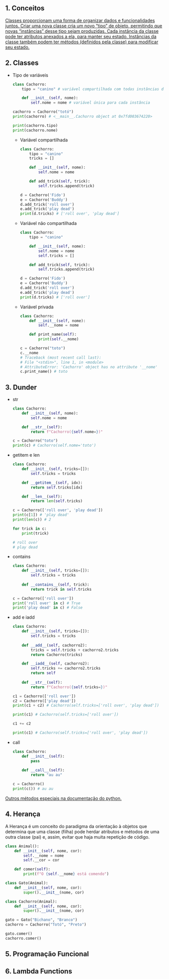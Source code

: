 ## 1. Conceitos

[Classes proporcionam uma forma de organizar dados e funcionalidades juntos. Criar uma nova classe cria um novo “tipo” de objeto, permitindo que novas “instâncias” desse tipo sejam produzidas. Cada instância da classe pode ter atributos anexados a ela, para manter seu estado. Instâncias da classe também podem ter métodos (definidos pela classe) para modificar seu estado.](https://docs.python.org/pt-br/3/tutorial/classes.html)



## 2. Classes

- Tipo de variáveis

    ```python
    class Cachorro:
        tipo = "canino" # variável compartilhada com todas instâncias de Cachorro

        def __init__(self, nome):
            self.nome = nome # variável única para cada instância
    ```

    ```python
    cachorro = Cachorro("totó")
    print(cachorro) # <__main__.Cachorro object at 0x7fd003674220>
    ```

    ```python
    print(cachorro.tipo)
    print(cachorro.nome)
    ```

    - Variável compartilhada

        ```python
        class Cachorro:
            tipo = "canino"
            tricks = []

            def __init__(self, nome):
                self.nome = nome

            def add_trick(self, trick):
                self.tricks.append(trick)
        ```

        ```python
        d = Cachorro('Fido')
        e = Cachorro('Buddy')
        d.add_trick('roll over')
        e.add_trick('play dead')
        print(d.tricks) # ['roll over', 'play dead']
        ```

    - Variável não compartilhada

        ```python
        class Cachorro:
            tipo = "canino"

            def __init__(self, nome):
                self.nome = nome
                self.tricks = []

            def add_trick(self, trick):
                self.tricks.append(trick)
        ```

        ```python
        d = Cachorro('Fido')
        e = Cachorro('Buddy')
        d.add_trick('roll over')
        e.add_trick('play dead')
        print(d.tricks) # ['roll over']
        ```

    - Variável privada
        ```python
        class Cachorro:
            def __init__(self, nome):
                self.__nome = nome

            def print_name(self):
                print(self.__nome)
        ```
        
        ```python
        c = Cachorro("toto")
        c.__nome
        # Traceback (most recent call last):
        # File "<stdin>", line 1, in <module>
        # AttributeError: 'Cachorro' object has no attribute '__nome'
        c.print_name() # toto
        ```


## 3. Dunder

- str
    ```python
    class Cachorro:
        def __init__(self, nome):
            self.nome = nome

        def __str__(self):
            return f"Cachorro({self.nome=})"
    ```

    ```python
    c = Cachorro("toto")
    print(c) # Cachorro(self.nome='toto')
    ```

- getitem e len
    ```python
    class Cachorro:
        def __init__(self, tricks=[]):
            self.tricks = tricks

        def __getitem__(self, idx):
            return self.tricks[idx]

        def __len__(self):
            return len(self.tricks)

    c = Cachorro(['roll over', 'play dead'])
    print(c[1]) # 'play dead'
    print(len(c)) # 2

    for trick in c:
        print(trick)

    # roll over
    # play dead
    ```

- contains
    ```python
    class Cachorro:
        def __init__(self, tricks=[]):
            self.tricks = tricks
        
        def __contains__(self, trick):
            return trick in self.tricks

    c = Cachorro(['roll over'])
    print('roll over' in c) # True
    print('play dead' in c) # False
    ```


- add e iadd
    ```python
    class Cachorro:
        def __init__(self, tricks=[]):
            self.tricks = tricks
        
        def __add__(self, cachorro2):
            tricks = self.tricks + cachorro2.tricks
            return Cachorro(tricks)

        def __iadd__(self, cachorro2):
            self.tricks += cachorro2.tricks
            return self
        
        def __str__(self):
            return f"Cachorro({self.tricks=})"
    ```

    ```python
    c1 = Cachorro(['roll over'])
    c2 = Cachorro(['play dead'])
    print(c1 + c2) # Cachorro(self.tricks=['roll over', 'play dead'])

    print(c1) # Cachorro(self.tricks=['roll over'])

    c1 += c2

    print(c1) # Cachorro(self.tricks=['roll over', 'play dead'])
    ```

- call
    ```python
    class Cachorro:
        def __init__(self):
            pass
        
        def __call__(self):
            return "au au"

    c = Cachorro()
    print(c()) # au au
    ```

[Outros métodos especiais na documentação do python.](https://docs.python.org/pt-br/3/reference/datamodel.html#special-method-names)


## 4. Herança

A Herança é um conceito do paradigma da orientação à objetos que determina que uma classe (filha) pode herdar atributos e métodos de uma outra classe (pai) e, assim, evitar que haja muita repetição de código.

```python
class Animal():
    def __init__(self, nome, cor):
        self.__nome = nome
        self.__cor = cor

    def comer(self):
        print(f"O {self.__nome} está comendo")
```

```python
class Gato(Animal):
    def __init__(self, nome, cor):
        super().__init__(nome, cor)

class Cachorro(Animal):
    def __init__(self, nome, cor):
        super().__init__(nome, cor)
```

```python
gato = Gato("Bichano", "Branco")
cachorro = Cachorro("Totó", "Preto")

gato.comer()
cachorro.comer()
```

## 5. Programação Funcional

## 6. Lambda Functions

